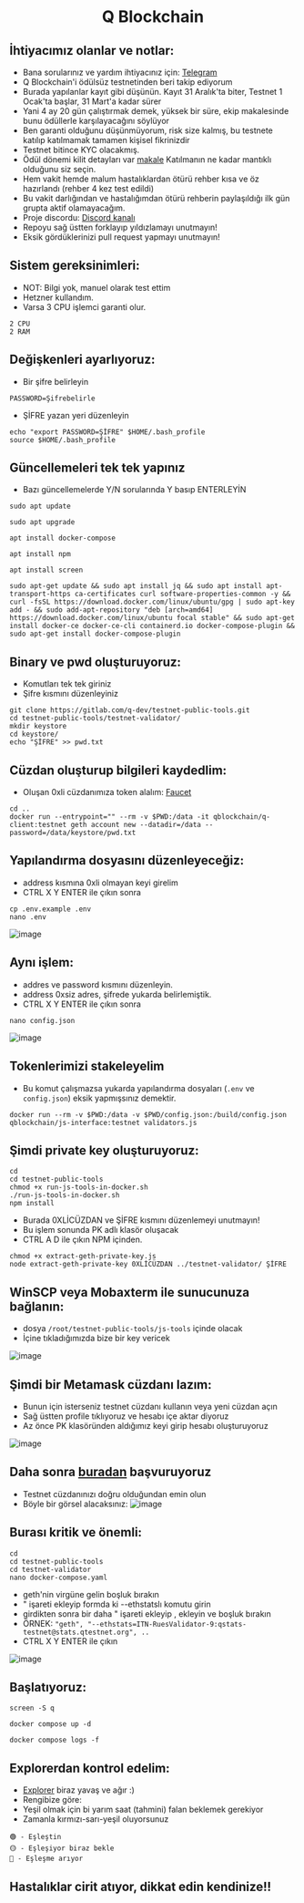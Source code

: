 <h1 align="center"> Q Blockchain </h1>


## İhtiyacımız olanlar ve notlar:

* Bana sorularınız ve yardım ihtiyacınız için: [Telegram](https://t.me/+H_ecre-MCCg4ZTA0)
* Q Blockchain'i ödülsüz testnetinden beri takip ediyorum
* Burada yapılanlar kayıt gibi düşünün. Kayıt 31 Aralık'ta biter, Testnet 1 Ocak'ta başlar, 31 Mart'a kadar sürer
* Yani 4 ay 20 gün çalıştırmak demek, yüksek bir süre, ekip makalesinde bunu ödüllerle karşılayacağını söylüyor
* Ben garanti olduğunu düşünmüyorum, risk size kalmış, bu testnete katılıp katılmamak tamamen kişisel fikrinizdir
* Testnet bitince KYC olacakmış.
* Ödül dönemi kilit detayları var [makale](https://medium.com/q-blockchain/q-blockchain-validator-onboarding-program-part-1-validator-incentivized-testnet-567ef6e4002e) Katılmanın ne kadar mantıklı olduğunu siz seçin.
* Hem vakit hemde malum hastalıklardan ötürü rehber kısa ve öz hazırlandı (rehber 4 kez test edildi)
* Bu vakit darlığından ve hastalığımdan ötürü rehberin paylaşıldığı ilk gün grupta aktif olamayacağım.
* Proje discordu: [Discord kanalı](https://discord.gg/pRkZRahJ)
* Repoyu sağ üstten forklayıp yıldızlamayı unutmayın!
* Eksik gördüklerinizi pull request yapmayı unutmayın!

## Sistem gereksinimleri:

* NOT: Bilgi yok, manuel olarak test ettim
* Hetzner kullandım.
* Varsa 3 CPU işlemci garanti olur.
```
2 CPU
2 RAM
```

## Değişkenleri ayarlıyoruz:

* Bir şifre belirleyin
```
PASSWORD=Şifrebelirle
```
* ŞİFRE yazan yeri düzenleyin
```
echo "export PASSWORD=ŞİFRE" $HOME/.bash_profile
source $HOME/.bash_profile
```

## Güncellemeleri tek tek yapınız

* Bazı güncellemelerde Y/N sorularında Y basıp ENTERLEYİN
```
sudo apt update
```
```
sudo apt upgrade
```
```
apt install docker-compose
```
```
apt install npm
```
```
apt install screen
```
```
sudo apt-get update && sudo apt install jq && sudo apt install apt-transport-https ca-certificates curl software-properties-common -y && curl -fsSL https://download.docker.com/linux/ubuntu/gpg | sudo apt-key add - && sudo add-apt-repository "deb [arch=amd64] https://download.docker.com/linux/ubuntu focal stable" && sudo apt-get install docker-ce docker-ce-cli containerd.io docker-compose-plugin && sudo apt-get install docker-compose-plugin
```

## Binary ve pwd oluşturuyoruz:

* Komutları tek tek giriniz
* Şifre kısmını düzenleyiniz

```
git clone https://gitlab.com/q-dev/testnet-public-tools.git
cd testnet-public-tools/testnet-validator/
mkdir keystore
cd keystore/
echo "ŞİFRE" >> pwd.txt
```

## Cüzdan oluşturup bilgileri kaydedlim:

* Oluşan 0xli cüzdanımıza token alalım: [Faucet](https://faucet.qtestnet.org/)

```
cd ..
docker run --entrypoint="" --rm -v $PWD:/data -it qblockchain/q-client:testnet geth account new --datadir=/data --password=/data/keystore/pwd.txt
```

## Yapılandırma dosyasını düzenleyeceğiz:

* address kısmına 0xli olmayan keyi girelim
* CTRL X Y ENTER ile çıkın sonra

```
cp .env.example .env
nano .env
```

![image](https://user-images.githubusercontent.com/101149671/206860212-79018b15-b65d-4291-8054-8785b0078153.png)

## Aynı işlem:

* addres ve password kısmını düzenleyin.
* address 0xsiz adres, şifrede yukarda belirlemiştik. 
* CTRL X Y ENTER ile çıkın sonra
```
nano config.json
```
![image](https://user-images.githubusercontent.com/101149671/206860284-853e9661-3f8a-4d0d-b343-9adf93ff62ea.png)

## Tokenlerimizi stakeleyelim

* Bu komut çalışmazsa yukarda yapılandırma dosyaları (`.env` ve `config.json`) eksik yapmışsınız demektir.

```
docker run --rm -v $PWD:/data -v $PWD/config.json:/build/config.json qblockchain/js-interface:testnet validators.js
```

## Şimdi private key oluşturuyoruz:
```
cd
cd testnet-public-tools
chmod +x run-js-tools-in-docker.sh
./run-js-tools-in-docker.sh
npm install
```
* Burada 0XLİCÜZDAN ve ŞİFRE kısmını düzenlemeyi unutmayın!
* Bu işlem sonunda PK adlı klasör oluşacak
* CTRL A D ile çıkın NPM içinden.
```
chmod +x extract-geth-private-key.js
node extract-geth-private-key 0XLİCÜZDAN ../testnet-validator/ ŞİFRE
```

## WinSCP veya Mobaxterm ile sunucunuza bağlanın:

* dosya `/root/testnet-public-tools/js-tools` içinde olacak
* İçine tıkladığımızda bize bir key vericek

![image](https://user-images.githubusercontent.com/101149671/206860533-1c06a2ed-4f60-42b9-95e6-2ad3429a5127.png)

## Şimdi bir Metamask cüzdanı lazım:

* Bunun için isterseniz testnet cüzdanı kullanın veya yeni cüzdan açın
* Sağ üstten profile tıklıyoruz ve hesabı içe aktar diyoruz
* Az önce PK klasöründen aldığımız keyi girip hesabı oluşturuyoruz

![image](https://user-images.githubusercontent.com/101149671/206860604-caebf5ca-f43d-4efd-9ce1-cf6a3e87fab2.png)

## Daha sonra [buradan](https://itn.qdev.li/) başvuruyoruz

* Testnet cüzdanınızı doğru olduğundan emin olun
* Böyle bir görsel alacaksınız:
![image](https://user-images.githubusercontent.com/101149671/206860707-60d24966-f27c-4348-90b1-1fd45428df8a.png)


## Burası kritik ve önemli:
```
cd
cd testnet-public-tools
cd testnet-validator
nano docker-compose.yaml
```

* geth'nin virgüne gelin boşluk bırakın
* " işareti ekleyip formda ki --ethstatslı komutu girin
* girdikten sonra bir daha " işareti ekleyip , ekleyin ve boşluk bırakın
* ÖRNEK:  `"geth", "--ethstats=ITN-RuesValidator-9:qstats-testnet@stats.qtestnet.org", ..`
* CTRL X Y ENTER ile çıkın

![image](https://user-images.githubusercontent.com/101149671/206860778-bd49a825-7c2c-4d68-b5c8-b7a3dd2a2cf4.png)

## Başlatıyoruz:
```
screen -S q
```
```
docker compose up -d
```
```
docker compose logs -f
```

## Explorerdan kontrol edelim:

* [Explorer](https://stats.qtestnet.org/) biraz yavaş ve ağır :)
* Rengibize göre:
* Yeşil olmak için bi yarım saat (tahmini) falan beklemek gerekiyor 
* Zamanla kırmızı-sarı-yeşil oluyorsunuz
```
🟢 - Eşleştin
🟡 - Eşleşiyor biraz bekle
🔴 - Eşleşme arıyor
```

## Hastalıklar cirit atıyor, dikkat edin kendinize!!
